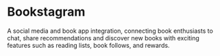 # Bookstagram
A social media and book app integration, connecting book enthusiasts to chat, share recommendations and discover new books with exciting features such as reading lists, book follows, and rewards.
